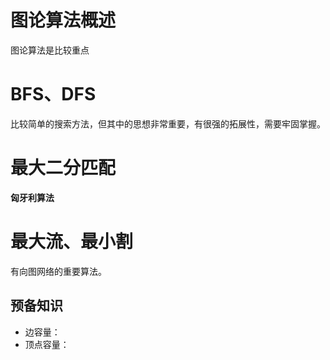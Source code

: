 # 图论算法概述

图论算法是比较重点

# BFS、DFS

比较简单的搜索方法，但其中的思想非常重要，有很强的拓展性，需要牢固掌握。

# 最大二分匹配

**匈牙利算法**

# 最大流、最小割

有向图网络的重要算法。

## 预备知识

- 边容量：
- 顶点容量：